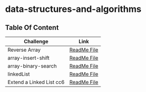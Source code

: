 # data-structures-and-algorithms

## Table Of Content


|  Challenge                          | Link                                                               |
|-------------------------------------|--------------------------------------------------------------------|
| Reverse Array                       | [ReadMe File](./challenge1/README.md)                              |
| array-insert-shift                  | [ReadMe File](./challenge2/README.md)                              |
| array-binary-search                 | [ReadMe File](./challenge3/README.md)                              |
| linkedList                          | [ReadMe File](./challenge5/app/src/main/java/README.md)            |
| Extend a Linked List cc6            | [ReadMe File](./challenge6/app/src/main/java/challenge6/README.md) |

